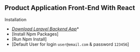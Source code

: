 ## Product Application Front-End With React


Installation
- *[Download Laravel Backend App](https://github.com/tonmoy1a/product-app-backend)**
- [Install Npm Packages]
- [Run Npm Install]
- [Default User for login `user@email.com` & password `123456`]

